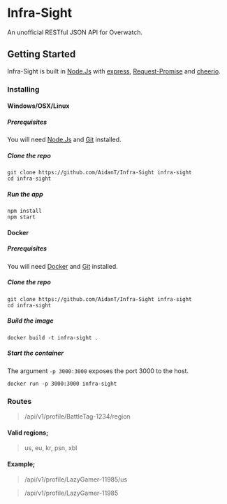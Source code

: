 # Infra-Sight
An unofficial RESTful JSON API for Overwatch.

## Getting Started
Infra-Sight is built in [Node.Js](https://nodejs.org/) with [express](https://github.com/expressjs/express), [Request-Promise](https://github.com/request/request-promise) and [cheerio](https://github.com/cheeriojs/cheerio).

### Installing

#### Windows/OSX/Linux
##### Prerequisites
You will need [Node.Js](https://nodejs.org/en/download/) and [Git](https://git-scm.com/download) installed.
##### Clone the repo
```
git clone https://github.com/AidanT/Infra-Sight infra-sight
cd infra-sight
```
##### Run the app
```
npm install
npm start
```

#### Docker
##### Prerequisites
You will need [Docker](https://www.docker.com/get-docker) and [Git](https://git-scm.com/download) installed.
##### Clone the repo
```
git clone https://github.com/AidanT/Infra-Sight infra-sight
cd infra-sight
```
##### Build the image
```
docker build -t infra-sight .
```
##### Start the container
The argument `-p 3000:3000` exposes the port 3000 to the host.
```
docker run -p 3000:3000 infra-sight
```

### Routes
> /api/v1/profile/BattleTag-1234/region

#### Valid regions;
> us, eu, kr, psn, xbl

#### Example;
> /api/v1/profile/LazyGamer-11985/us

> /api/v1/profile/LazyGamer-11985
